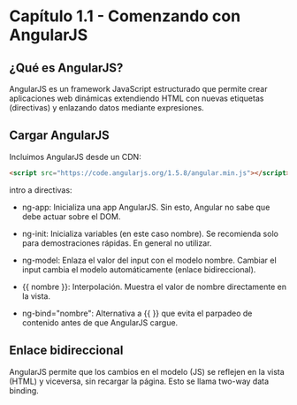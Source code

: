 # Capítulo 1.1 - Comenzando con AngularJS

## ¿Qué es AngularJS?

AngularJS es un framework JavaScript estructurado que permite crear aplicaciones web dinámicas extendiendo HTML con nuevas etiquetas (directivas) y enlazando datos mediante expresiones.

## Cargar AngularJS

Incluimos AngularJS desde un CDN:

```html
<script src="https://code.angularjs.org/1.5.8/angular.min.js"></script>
```
intro a directivas:
- ng-app: Inicializa una app AngularJS. Sin esto, Angular no sabe que debe actuar sobre el DOM.

- ng-init: Inicializa variables (en este caso nombre). Se recomienda solo para demostraciones rápidas. En general no utilizar.

- ng-model: Enlaza el valor del input con el modelo nombre. Cambiar el input cambia el modelo automáticamente (enlace bidireccional).

- {{ nombre }}: Interpolación. Muestra el valor de nombre directamente en la vista.

- ng-bind="nombre": Alternativa a {{ }} que evita el parpadeo de contenido antes de que AngularJS cargue.

## Enlace bidireccional

AngularJS permite que los cambios en el modelo (JS) se reflejen en la vista (HTML) y viceversa, sin recargar la página. Esto se llama two-way data binding.